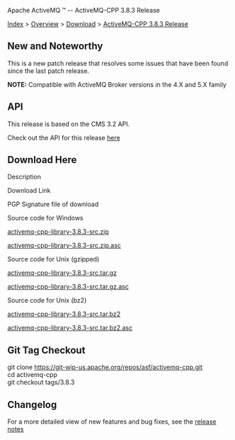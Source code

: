 Apache ActiveMQ ™ -- ActiveMQ-CPP 3.8.3 Release 

[Index](index.html) > [Overview](overview.html) > [Download](download.html) > [ActiveMQ-CPP 3.8.3 Release](activemq-cpp-383-release.html)

New and Noteworthy
------------------

This is a new patch release that resolves some issues that have been found since the last patch release.

**NOTE:** Compatible with ActiveMQ Broker versions in the 4.X and 5.X family

API
---

This release is based on the CMS 3.2 API.

Check out the API for this release [here](http://activemq.apache.org/cms/api_docs/activemqcpp-3.6.0/html)

Download Here
-------------

Description

Download Link

PGP Signature file of download

Source code for Windows

[activemq-cpp-library-3.8.3-src.zip](https://archive.apache.org/dist/activemq/activemq-cpp/3.8.3/activemq-cpp-library-3.8.3-src.zip)

[activemq-cpp-library-3.8.3-src.zip.asc](https://archive.apache.org/dist/activemq/activemq-cpp/3.8.3/activemq-cpp-library-3.8.3-src.zip.asc)

Source code for Unix (gzipped)

[activemq-cpp-library-3.8.3-src.tar.gz](https://archive.apache.org/dist/activemq/activemq-cpp/3.8.3/activemq-cpp-library-3.8.3-src.tar.gz)

[activemq-cpp-library-3.8.3-src.tar.gz.asc](https://archive.apache.org/dist/activemq/activemq-cpp/3.8.3/activemq-cpp-library-3.8.3-src.tar.gz.asc)

Source code for Unix (bz2)

[activemq-cpp-library-3.8.3-src.tar.bz2](http://www.apache.org/dyn/closer.cgi/activemq/activemq-cpp/3.8.3/activemq-cpp-library-3.8.3-src.tar.bz2)

[activemq-cpp-library-3.8.3-src.tar.bz2.asc](https://archive.apache.org/dist/activemq/activemq-cpp/3.8.3/activemq-cpp-library-3.8.3-src.tar.bz2.asc)

Git Tag Checkout
----------------

git clone [https://git-wip-us.apache.org/repos/asf/activemq-cpp.git  
](https://git-wip-us.apache.org/repos/asf/activemq-cpp.git)cd activemq-cpp  
git checkout tags/3.8.3

Changelog
---------

For a more detailed view of new features and bug fixes, see the [release notes](https://issues.apache.org/jira/secure/ReleaseNote.jspa?projectId=12311207&styleName=Html&version=12325744)

